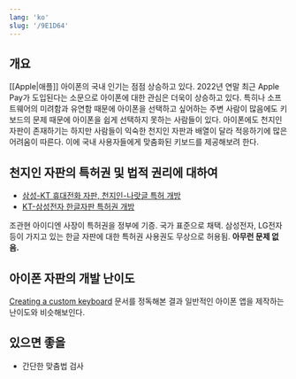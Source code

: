 ```yaml
---
lang: 'ko'
slug: '/9E1D64'
---
```


## 개요

[[Apple|애플]] 아이폰의 국내 인기는 점점 상승하고 있다.
2022년 연말 최근 Apple Pay가 도입된다는 소문으로 아이폰에 대한 관심은 더욱이 상승하고 있다.
특히나 소프트웨어의 미려함과 유연함 때문에 아이폰을 선택하고 싶어하는 주변 사람이 많음에도
키보드의 문제 때문에 아이폰을 쉽게 선택하지 못하는 사람들이 있다.
아이폰에도 천지인 자판이 존재하기는 하지만 사람들이 익숙한 천지인 자판과 배열이 달라
적응하기에 많은 어려움이 따른다.
이에 국내 사용자들에게 맞춤화된 키보드를 제공해보려 한다.

## 천지인 자판의 특허권 및 법적 권리에 대하여

- [삼성-KT 휴대전화 자판, 천지인-나랏글 특허 개방](https://www.dongascience.com/news.php?idx=-5227869)
- [KT-삼성전자 한글자판 특허권 개방](https://www.korea.kr/news/policyBriefingView.do?newsId=148700827)

조관현 아이디엔 사장이 특허권을 정부에 기증.
국가 표준으로 채택.
삼성전자, LG전자 등이 가지고 있는 한글 자판에 대한 특허권 사용권도 무상으로 허용됨.
**아무런 문제 없음.**

## 아이폰 자판의 개발 난이도

[Creating a custom keyboard](https://developer.apple.com/documentation/uikit/keyboards_and_input/creating_a_custom_keyboard)
문서를 정독해본 결과 일반적인 아이폰 앱을 제작하는 난이도와 비슷해보인다.

## 있으면 좋을

- 간단한 맞춤법 검사
